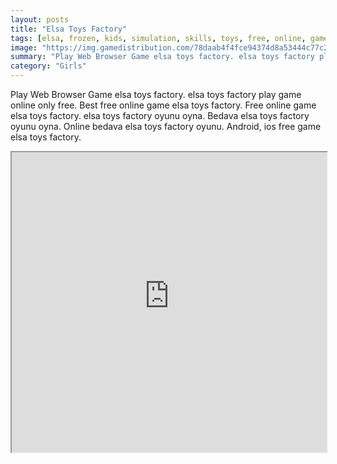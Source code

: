 ```yaml
---
layout: posts
title: "Elsa Toys Factory"
tags: [elsa, frozen, kids, simulation, skills, toys, free, online, games, oyna, game, free, games, play, play, games]
image: "https://img.gamedistribution.com/78daab4f4fce94374d8a53444c77c2c6.jpg"
summary: "Play Web Browser Game elsa toys factory. elsa toys factory play game online only free. Best free online game elsa toys factory. Free online game elsa toys factory. elsa toys factory oyunu oyna. Bedava elsa toys factory oyunu oyna. Online bedava elsa toys factory oyunu. Android, ios free game elsa toys factory."
category: "Girls"
---
```


Play Web Browser Game elsa toys factory. elsa toys factory play game online only free. Best free online game elsa toys factory. Free online game elsa toys factory. elsa toys factory oyunu oyna. Bedava elsa toys factory oyunu oyna. Online bedava elsa toys factory oyunu. Android, ios free game elsa toys factory.

<iframe width="100%" height="480px;" src="https://flash.gamedistribution.com?game=78daab4f4fce94374d8a53444c77c2c6"></iframe>